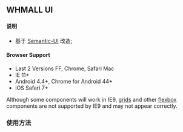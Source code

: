 ## WHMALL UI

#### 说明
- 基于 [Semantic-UI](https://github.com/Semantic-Org/Semantic-UI) 改造;


#### Browser Support

* Last 2 Versions FF, Chrome, Safari Mac
* IE 11+
* Android 4.4+, Chrome for Android 44+
* iOS Safari 7+

Although some components will work in IE9, [grids](http://semantic-ui.com/collections/grid.html) and other [flexbox](https://developer.mozilla.org/en-US/docs/Web/Guide/CSS/Flexible_boxes) components are not supported by IE9 and may not appear correctly.

### 使用方法

